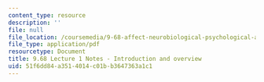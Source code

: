 ```yaml
---
content_type: resource
description: ''
file: null
file_location: /coursemedia/9-68-affect-neurobiological-psychological-and-sociocultural-counterparts-of-feelings-spring-2013/51f6dd84a3514014c01bb3647363a1c1_MIT9_68S13_Lect1.pdf
file_type: application/pdf
resourcetype: Document
title: 9.68 Lecture 1 Notes - Introduction and overview
uid: 51f6dd84-a351-4014-c01b-b3647363a1c1
---
```

